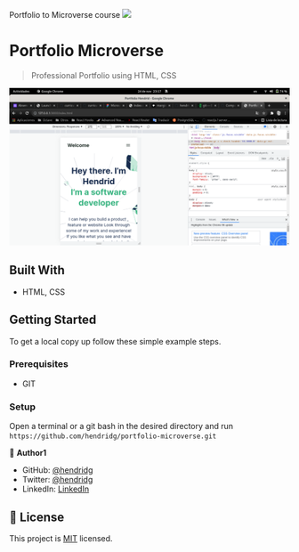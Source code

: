 Portfolio to Microverse course
![](https://img.shields.io/badge/Microverse-blueviolet)

# Portfolio Microverse

> Professional Portfolio using HTML, CSS

![screenshot](./app_screenshot_1.png)

## Built With

- HTML, CSS

## Getting Started

To get a local copy up follow these simple example steps.

### Prerequisites

- GIT

### Setup

Open a terminal or a git bash in the desired directory and run `https://github.com/hendridg/portfolio-microverse.git`

👤 **Author1**

- GitHub: [@hendridg](https://github.com/hendridg)
- Twitter: [@hendridg](https://twitter.com/hendridg)
- LinkedIn: [LinkedIn](https://linkedin.com/in/hendridg)

## 📝 License

This project is [MIT](./MIT.md) licensed.
